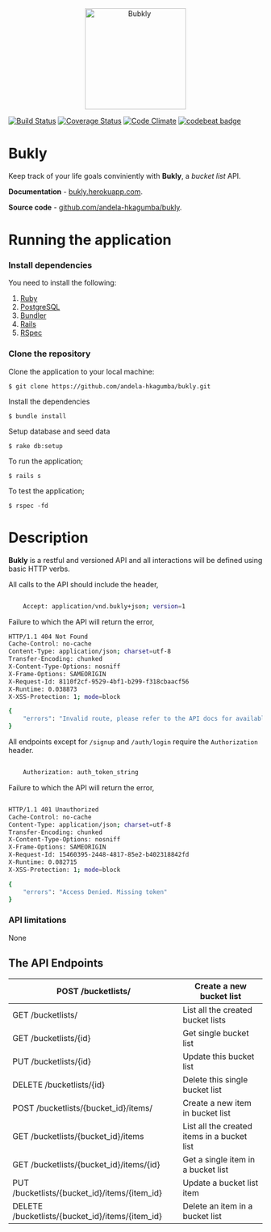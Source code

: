 <div style="text-align:center;">
    <a href="http://bukly.herokuapp.com"><img src="https://res.cloudinary.com/habu-kagumba/image/upload/v1467210107/bukly_oemne0.svg" alt="Bubkly" width="200"></a>
</div>

[![Build Status](https://travis-ci.org/andela-hkagumba/bukly.svg?branch=master)](https://travis-ci.org/andela-hkagumba/bukly) [![Coverage Status](https://coveralls.io/repos/github/andela-hkagumba/bukly/badge.svg?branch=master)](https://coveralls.io/github/andela-hkagumba/bukly?branch=master) [![Code Climate](https://codeclimate.com/github/andela-hkagumba/bukly/badges/gpa.svg)](https://codeclimate.com/github/andela-hkagumba/bukly) [![codebeat badge](https://codebeat.co/badges/f8d85a5f-20bd-4d97-ace7-13649a7e1ec7)](https://codebeat.co/projects/github-com-andela-hkagumba-bukly)

# Bukly

Keep track of your life goals conviniently with **Bukly**, a *bucket list* API.

**Documentation** - [bukly.herokuapp.com](http://bukly.herokuapp.com).

**Source code** - [github.com/andela-hkagumba/bukly](https://github.com/andela-hkagumba/bukly).

# Running the application

### Install dependencies

You need to install the following:

1. [Ruby](https://github.com/rbenv/rbenv)
2. [PostgreSQL](http://www.postgresql.org/download/macosx/)
3. [Bundler](http://bundler.io/)
4. [Rails](http://guides.rubyonrails.org/getting_started.html#installing-rails)
5. [RSpec](http://rspec.info/)

### Clone the repository

Clone the application to your local machine:

```
$ git clone https://github.com/andela-hkagumba/bukly.git
```

Install the dependencies

```
$ bundle install
```

Setup database and seed data

```
$ rake db:setup
```

To run the application;

```
$ rails s
```

To test the application;

```
$ rspec -fd
```

# Description

**Bukly** is a restful and versioned API and all interactions will be defined using basic HTTP verbs.

All calls to the API should include the header,

```sh

    Accept: application/vnd.bukly+json; version=1

```

Failure to which the API will return the error,

```sh
HTTP/1.1 404 Not Found
Cache-Control: no-cache
Content-Type: application/json; charset=utf-8
Transfer-Encoding: chunked
X-Content-Type-Options: nosniff
X-Frame-Options: SAMEORIGIN
X-Request-Id: 8110f2cf-9529-4bf1-b299-f318cbaacf56
X-Runtime: 0.038873
X-XSS-Protection: 1; mode=block

{
    "errors": "Invalid route, please refer to the API docs for available routes"
}

```

All endpoints except for `/signup` and `/auth/login` require the `Authorization` header.

```sh

    Authorization: auth_token_string

```

Failure to which the API will return the error,

```sh

HTTP/1.1 401 Unauthorized
Cache-Control: no-cache
Content-Type: application/json; charset=utf-8
Transfer-Encoding: chunked
X-Content-Type-Options: nosniff
X-Frame-Options: SAMEORIGIN
X-Request-Id: 15460395-2448-4817-85e2-b402318842fd
X-Runtime: 0.082715
X-XSS-Protection: 1; mode=block

{
    "errors": "Access Denied. Missing token"
}

```

### API limitations

None

## The API Endpoints

POST /bucketlists/ | Create a new bucket list
-----|-------
GET /bucketlists/ | List all the created bucket lists
GET /bucketlists/{id} | Get single bucket list
PUT /bucketlists/{id} | Update this bucket list
DELETE /bucketlists/{id} | Delete this single bucket list
POST /bucketlists/{bucket_id}/items/ | Create a new item in bucket list
GET /bucketlists/{bucket_id}/items | List all the created items in a bucket list
GET /bucketlists/{bucket_id}/items/{id} | Get a single item in a bucket list
PUT /bucketlists/{bucket_id}/items/{item_id} | Update a bucket list item
DELETE /bucketlists/{bucket_id}/items/{item_id} | Delete an item in a bucket list
